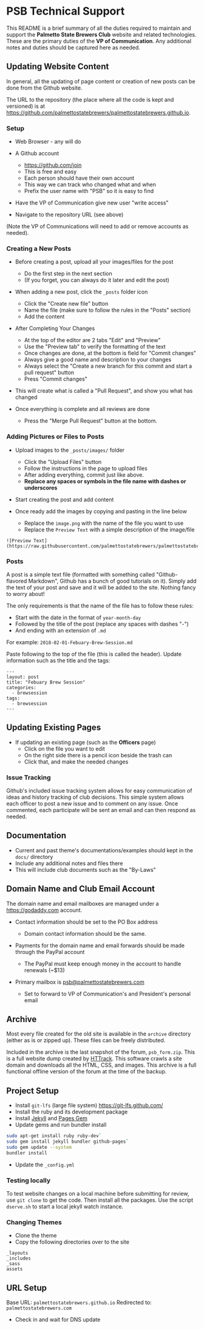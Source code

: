 # PSB Technical Support

This README is a brief summary of all the duties required to maintain and support the **Palmetto State Brewers Club** 
website and related technologies. These are the primary duties of the **VP of Communication**. Any additional
notes and duties should be captured here as needed.

## Updating Website Content

In general, all the updating of page content or creation of new posts can be done from the Github website.

The URL to the repository (the place where all the code is kept and versioned) is at 
https://github.com/palmettostatebrewers/palmettostatebrewers.github.io. 

### Setup

- Web Browser - any will do
- A Github account
  - https://github.com/join 
  - This is free and easy
  - Each person should have their own account
  - This way we can track who changed what and when
  - Prefix the user name with "PSB" so it is easy to find
  
- Have the VP of Communication give new user "write access"
- Navigate to the repository URL (see above)

(Note the VP of Communications will need to add or remove accounts as needed).

### Creating a New Posts

- Before creating a post, upload all your images/files for the post
   - Do the first step in the next section
   - (If you forget, you can always do it later and edit the post)

- When adding a new post, click the `_posts` folder icon
  - Click the "Create new file" button
  - Name the file (make sure to follow the rules in the "Posts" section)
  - Add the content

- After Completing Your Changes
  - At the top of the editor are 2 tabs "Edit" and "Preview"
  - Use the "Preview tab" to verify the formatting of the text
  - Once changes are done, at the bottom is field for "Commit changes"
  - Always give a good name and description to your changes
  - Always select the "Create a new branch for this commit and start a pull request" button
  - Press "Commit changes"

- This will create what is called a "Pull Request", and show you what has changed

- Once everything is complete and all reviews are done
  - Press the "Merge Pull Request" button at the bottom.

### Adding Pictures or Files to Posts

- Upload images to the `_posts/images/` folder
  - Click the "Upload Files" button
  - Follow the instructions in the page to upload files
  - After adding everything, commit just like above.
  - **Replace any spaces or symbols in the file name with dashes or underscores**

- Start creating the post and add content

- Once ready add the images by copying and pasting in the line below
   - Replace the `image.png` with the name of the file you want to use
   - Replace the `Preview Text` with a simple description of the image/file
   
```
![Preview Text](https://raw.githubusercontent.com/palmettostatebrewers/palmettostatebrewers.github.io/master/_posts/images/image.png)
```

### Posts

A post is a simple text file (formatted with something called "Github-flavored Markdown", Github
has a bunch of good tutorials on it). Simply add the text of your post and save and it will 
be added to the site. Nothing fancy to worry about!

The only requirements is that the name of the file has to follow these rules:

- Start with the date in the format of `year-month-day`
- Followed by the title of the post (replace any spaces with dashes "-")
- And ending with an extension of `.md`

For example: `2018-02-01-Febuary-Brew-Session.md`

Paste following to the top of the file (this is called the header). Update information such as 
the title and the tags:

```
---
layout: post
title: "Febuary Brew Session"
categories:
  - brewsession
tags:
  - brewsession
---
```

## Updating Existing Pages


- If updating an existing page (such as the **Officers** page)
  - Click on the file you want to edit
  - On the right side there is a pencil icon beside the trash can
  - Click that, and make the needed changes

### Issue Tracking

Github's included issue tracking system allows for easy communication of ideas and history
tracking of club decisions. This simple system allows each officer to post a new issue
and to comment on any issue. Once commented, each participate will be sent an email 
and can then respond as needed.


## Documentation

- Current and past theme's documentations/examples should kept in the `docs/` directory
- Include any additional notes and files there
- This will include club documents such as the "By-Laws"


## Domain Name and Club Email Account

The domain name and email mailboxes are managed under a https://godaddy.com account.

- Contact information should be set to the PO Box address
  - Domain contact information should be the same.

- Payments for the domain name and email forwards should be made through the PayPal account
  - The PayPal must keep enough money in the account to handle renewals (~$13)

- Primary mailbox is <psb@palmettostatebrewers.com>
  - Set to forward to VP of Communication's and President's personal email

## Archive

Most every file created for the old site is available in the `archive` directory 
(either as is or zipped up). These files can be freely distributed.

Included in the archive is the last snapshot of the forum, `psb_form.zip`. This is a
full website dump created by [HTTrack](https://www.httrack.com/). This software crawls
a site domain and downloads all the HTML, CSS, and images. This archive is a full
functional offline version of the forum at the time of the backup.

## Project Setup

- Install `git-lfs` (large file system) https://git-lfs.github.com/
- Install the ruby and its development package 
- Install [Jekyll](https://jekyllrb.com/) and [Pages Gem](https://github.com/github/pages-gem)
- Update gems and run bundler install

```sh
sudo apt-get install ruby ruby-dev`
sudo gem install jekyll bundler github-pages`
sudo gem update --system
bundler install
```

- Update the `_config.yml`

### Testing locally

To test website changes on a local machine before submitting for review, use `git clone` to get the code.
Then install all the packages. Use the script `dserve.sh` to start a local jekyll watch instance.

### Changing Themes

- Clone the theme
- Copy the following directories over to the site

```
_layouts
_includes
_sass
assets
```

## URL Setup

Base URL: `palmettostatebrewers.github.io`
Redirected to: `palmettostatebrewers.com`

- Check in and wait for DNS update
